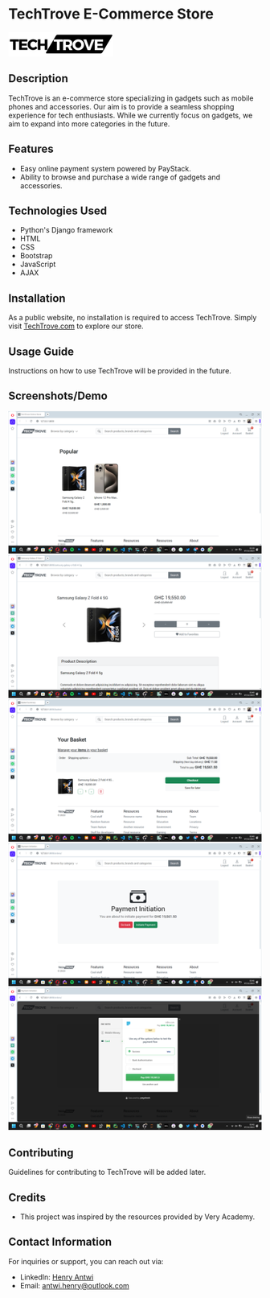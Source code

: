# TechTrove E-Commerce Store

![TechTrove Logo](screenshots\logo.png)

## Description

TechTrove is an e-commerce store specializing in gadgets such as mobile phones and accessories. Our aim is to provide a seamless shopping experience for tech enthusiasts. While we currently focus on gadgets, we aim to expand into more categories in the future.

## Features

- Easy online payment system powered by PayStack.
- Ability to browse and purchase a wide range of gadgets and accessories.

## Technologies Used

- Python's Django framework
- HTML
- CSS
- Bootstrap
- JavaScript
- AJAX

## Installation

As a public website, no installation is required to access TechTrove. Simply visit [TechTrove.com](https://techtrove.com) to explore our store.

## Usage Guide

Instructions on how to use TechTrove will be provided in the future.

## Screenshots/Demo

![Homepage](screenshots/homepage.png)
![Product Page](screenshots/productview.png)
![Basket View](screenshots/basketview.png)
![Payment Initiation](screenshots/paymentinit.png)
![Payment With Paystack](screenshots/paystackpayment.png)

## Contributing

Guidelines for contributing to TechTrove will be added later.

## Credits

- This project was inspired by the resources provided by Very Academy.

## Contact Information

For inquiries or support, you can reach out via:

- LinkedIn: [Henry Antwi](https://www.linkedin.com/in/henry-antwi-891906202/)
- Email: antwi.henry@outlook.com
